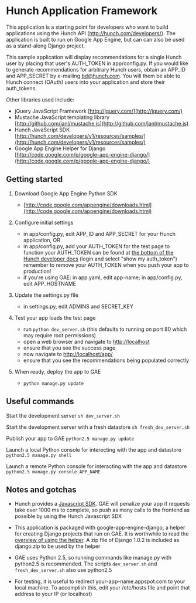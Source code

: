 Hunch Application Framework
================================

This application is a starting point for developers who want to build
applications using the Hunch API (http://hunch.com/developers/). The
application is built to run on Google App Engine, but can can also be
used as a stand-along Django project.

This sample application will display recommendations for a single
Hunch user by placing that user's AUTH_TOKEN in app/config.py. If you
would like to generate recommendations for arbitrary Hunch users,
obtain an APP_ID and APP_SECRET by e-mailing bd@hunch.com. You will
them be able to Hunch connect (OAuth) users into your application and
store their auth_tokens.

Other libraries used include:
 - jQuery JavaScript Framework [http://jquery.com/](http://jquery.com/)
 - Mustache JavaScript templating library [http://github.com/janl/mustache.js](http://github.com/janl/mustache.js)
 - Hunch JavaScript SDK [http://hunch.com/developers/v1/resources/samples/](http://hunch.com/developers/v1/resources/samples/)
 - Google App Engine Helper for Django [http://code.google.com/p/google-app-engine-django/](http://code.google.com/p/google-app-engine-django/)


Getting started
---------------

1. Download Google App Engine Python SDK
   * [http://code.google.com/appengine/downloads.html](http://code.google.com/appengine/downloads.html)

2. Configure initial settings
   * in app/config.py, edit APP_ID and APP_SECRET for your Hunch application, OR
   * in app/config.py, add your AUTH_TOKEN for the test page to function
        your AUTH_TOKEN can be found at [the bottom of the Hunch developer docs](http://hunch.com/developers/v1/docs/) (login and select "show my auth_token")
        remember to remove your AUTH_TOKEN when you push your app to production!
   * if you're using GAE: in app.yaml, edit app-name; in app/config.py, edit APP_HOSTNAME

3. Update the settings.py file
   * in settings.py, edit ADMINS and SECRET_KEY

4. Test your app loads the test page
   * run `python dev_server.sh` (this defaults to running on port 80 which may require root permissions)
   * open a web browser and navigate to [http://localhost](http://localhost)
   * ensure that you see the success page
   * now navigate to [http://localhost/app/](http://localhost/app/)
   * ensure that you see the recommendations being populated correctly

5. When ready, deploy the app to GAE
   * `python manage.py update`


Useful commands
---------------

Start the development server
`sh dev_server.sh`

Start the development server with a fresh datastore
`sh fresh_dev_server.sh`

Publish your app to GAE
`python2.5 manage.py update`

Launch a local Python console for interecting with the app and datastore
`python2.5 manage.py shell`

Launch a remote Python console for interacting with the app and datastore
`python2.5 manage.py console APP_NAME`


Notes and gotchas
-----------------

* Hunch provides a [Javascript SDK](http://hunch.com/media/js/hunch-api.js).
GAE will penalize your app if requests take over 1000 ms to complete, so
push as many calls to the frontend as possible by using the Hunch Javascript SDK

* This application is packaged with google-app-engine-django, a helper
for creating Django projects that run on GAE. It is worthwhile to read
the [overview of using the helper](http://code.google.com/appengine/articles/appengine_helper_for_django.html).
A zip file of Django 1.0.2 is included as django.zip to be used by the
helper

* GAE uses Python 2.5, so running commands like manage.py with python2.5 is
recommended. The scripts `dev_server.sh` and `fresh_dev_server.sh` also use python2.5

* For testing, it is useful to redirect your-app-name.appspot.com to your local machine.
To accomplish this, edit your /etc/hosts file and point that address to your IP (or localhost)
